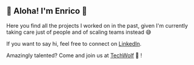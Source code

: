 ## 🌺 Aloha! I'm Enrico 👋

Here you find all the projects I worked on in the past, given I'm currently taking care just of people and of scaling teams instead 😅

If you want to say hi, feel free to connect on [LinkedIn](https://www.linkedin.com/in/enricoberti/).

Amazingly talented? Come and join us at [TechWolf](https://techwolf.ai) 🐺 !


